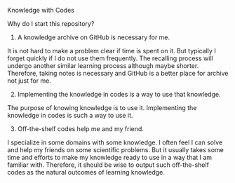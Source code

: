 Knowledge with Codes


Why do I start this repository?

1. A knowledge archive on GitHub is necessary for me.

It is not hard to make a problem clear if time is spent on it. 
But typically I forget quickly if I do not use them frequently.
The recalling process will undergo another similar learning process although maybe shorter.
Therefore, taking notes is necessary and GitHub is a better place for archive not just for me.

2. Implementing the knowledge in codes is a way to use that knowledge.

The purpose of knowing knowledge is to use it.
Implementing the knowledge in codes is such a way to use it.

3. Off-the-shelf codes help me and my friend.

I specialize in some domains with some knowledge.
I often feel I can solve and help my friends on some scientific problems.
But it usually takes some time and efforts to make my knowledge ready to use in a way that I am familiar with.
Therefore, it should be wise to output such off-the-shelf codes as the natural outcomes of learning knowledge.

